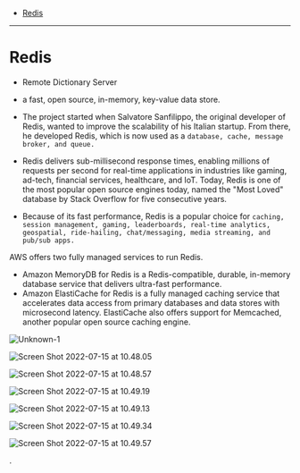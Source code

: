 
- [Redis](#redis)



---


# Redis



- Remote Dictionary Server

- a fast, open source, in-memory, key-value data store.
- The project started when Salvatore Sanfilippo, the original developer of Redis, wanted to improve the scalability of his Italian startup. From there, he developed Redis, which is now used as a `database, cache, message broker, and queue.`

- Redis delivers sub-millisecond response times, enabling millions of requests per second for real-time applications in industries like gaming, ad-tech, financial services, healthcare, and IoT. Today, Redis is one of the most popular open source engines today, named the "Most Loved" database by Stack Overflow for five consecutive years.


- Because of its fast performance, Redis is a popular choice for `caching, session management, gaming, leaderboards, real-time analytics, geospatial, ride-hailing, chat/messaging, media streaming, and pub/sub apps.`

AWS offers two fully managed services to run Redis.
- Amazon MemoryDB for Redis is a Redis-compatible, durable, in-memory database service that delivers ultra-fast performance.
- Amazon ElastiCache for Redis is a fully managed caching service that accelerates data access from primary databases and data stores with microsecond latency. ElastiCache also offers support for Memcached, another popular open source caching engine.


![Unknown-1](https://i.imgur.com/VP067vY.png)

![Screen Shot 2022-07-15 at 10.48.05](https://i.imgur.com/2JH39pU.png)

![Screen Shot 2022-07-15 at 10.48.57](https://i.imgur.com/FHfXdk3.png)

![Screen Shot 2022-07-15 at 10.49.19](https://i.imgur.com/73gknM8.png)

![Screen Shot 2022-07-15 at 10.49.13](https://i.imgur.com/5P8hh3u.png)

![Screen Shot 2022-07-15 at 10.49.34](https://i.imgur.com/M4PPVJU.png)

![Screen Shot 2022-07-15 at 10.49.57](https://i.imgur.com/3IOoyPO.png)



.
